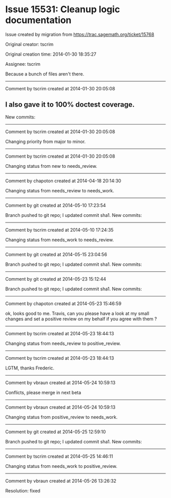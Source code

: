 # Issue 15531: Cleanup logic documentation

Issue created by migration from https://trac.sagemath.org/ticket/15768

Original creator: tscrim

Original creation time: 2014-01-30 18:35:27

Assignee: tscrim

Because a bunch of files aren't there.


---

Comment by tscrim created at 2014-01-30 20:05:08

I also gave it to 100% doctest coverage.
----
New commits:


---

Comment by tscrim created at 2014-01-30 20:05:08

Changing priority from major to minor.


---

Comment by tscrim created at 2014-01-30 20:05:08

Changing status from new to needs_review.


---

Comment by chapoton created at 2014-04-18 20:14:30

Changing status from needs_review to needs_work.


---

Comment by git created at 2014-05-10 17:23:54

Branch pushed to git repo; I updated commit sha1. New commits:


---

Comment by tscrim created at 2014-05-10 17:24:35

Changing status from needs_work to needs_review.


---

Comment by git created at 2014-05-15 23:04:56

Branch pushed to git repo; I updated commit sha1. New commits:


---

Comment by git created at 2014-05-23 15:12:44

Branch pushed to git repo; I updated commit sha1. New commits:


---

Comment by chapoton created at 2014-05-23 15:46:59

ok, looks good to me. Travis, can you please have a look at my small changes and set a positive review on my behalf if you agree with them ?


---

Comment by tscrim created at 2014-05-23 18:44:13

Changing status from needs_review to positive_review.


---

Comment by tscrim created at 2014-05-23 18:44:13

LGTM, thanks Frederic.


---

Comment by vbraun created at 2014-05-24 10:59:13

Conflicts, please merge in next beta


---

Comment by vbraun created at 2014-05-24 10:59:13

Changing status from positive_review to needs_work.


---

Comment by git created at 2014-05-25 12:59:10

Branch pushed to git repo; I updated commit sha1. New commits:


---

Comment by tscrim created at 2014-05-25 14:46:11

Changing status from needs_work to positive_review.


---

Comment by vbraun created at 2014-05-26 13:26:32

Resolution: fixed
